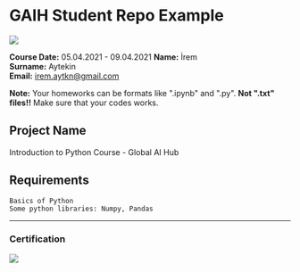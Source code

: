 # GAIH Student Repo Example
![](img/newlogo.png)

**Course Date:** 05.04.2021 - 09.04.2021 
**Name:** İrem  
**Surname:** Aytekin  
**Email:** irem.aytkn@gmail.com  

**Note:** Your homeworks can be formats like ".ipynb" and ".py". **Not ".txt" files!!** Make sure that your codes works.  

## Project Name
Introduction to Python Course - Global AI Hub

## Requirements
```
Basics of Python
Some python libraries: Numpy, Pandas
```
---

### Certification
![](img/TopLearnerCertificate.png)

